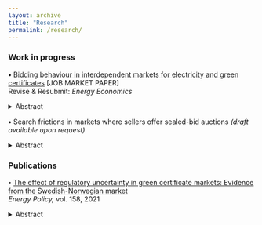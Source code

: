 ```yaml
---
layout: archive
title: "Research"
permalink: /research/
---
```


### Work in progress 
**•** <a href="https://drive.google.com/file/d/1JkAri-HG9SyEXK2MISroKKiy4gmh3sLW/view?usp=sharing" class="custom-link">Bidding behaviour in interdependent markets for electricity and green certificates</a> [JOB MARKET PAPER] <br> Revise & Resubmit: *Energy Economics*

<details>
  <summary> Abstract </summary> 

 <span class="custom-small">Market-based climate policies have received increased attention, making it important to understand how such politically created markets affect competition in the electricity market. This paper focuses on the green certificate policy which financially supports producers of renewably sourced electricity by means of tradable certificates, and develops a duopoly model that incorporates both the electricity and the green certificate markets in an auction-based setting. Producers are privately informed about their generation costs, and the results suggest that whether or not they are drawn from the same distribution have important implications for market outcomes. In particular, if the subsidised technology has a higher expected marginal cost than the conventional technology, the certificate policy can improve competition and efficiency in the electricity market. Conversely, if producers are ex-ante symmetric in their marginal costs, the advantage the policy creates enables the subsidised producer to bid higher at given cost as the probability of winning the electricity auction increases. This is harmful for competition and results in high consumer prices of electricity.</span>
</details>

**•** Search frictions in markets where sellers offer sealed-bid auctions *(draft available upon request)*
<details>
  <summary> Abstract </summary> 

 <span class="custom-small">Despite empirical evidence of price dispersion, there is limited research on the role of search frictions in competing auction markets. This paper incorporates search into a stylised model where two sellers post sealed-bid auctions to sell a homogeneous good. Buyers are aware of the location of one of the sellers and can choose to engage in costly search to locate the other before the auctions take place. I find that such friction leads to price dispersion because only buyers with valuations above a certain threshold are willing to engage in costly search. A simulation study shows that those that search and win the 'low-visibility' auction are better off than the non-searchers that win the 'high-visibility' auction. However, on aggregate, when including those for which search does not pay off ex-post (i.e, they lose the auction), searching buyers are the losers. This demonstrates the welfare losses associated with search frictions in auction markets. Furthermore, due to buyers inability to coordinate their search decisions, the only equilibrium involves buyers above the threshold randomising between auctions, which makes an inefficient market outcome probable.</span> 
</details>

### Publications
**•** <a href="https://www.sciencedirect.com/science/article/pii/S0301421521004535?via%3Dihub" class="custom-link">The effect of regulatory uncertainty in green certificate markets: Evidence from the Swedish-Norwegian market</a> <br> *Energy Policy,* vol. 158, 2021

<details>
  <summary> Abstract </summary> 

<span class="custom-small">European Commission favours market-based support policies, such as markets for tradable green certificates, to promote renewable energy. Meanwhile, these instruments have received critique for exposing investors to large price risk as the level of support is determined by the market price of certificates. Using a two-step procedure, this study builds upon the work of Fagiani and Hakvoort (2014) by firstly examining how regulatory interventions in the Swedish-Norwegian certificate market affect price volatility, focusing particularly on the period after Norway joined in 2012. The results show that interventions in the market exacerbate price risk by resulting in regimes of increased volatility. They indicate that, contrary to policymakers expectation, prices did not stabilise after the market integration with Norway. Employing a real options approach, the study further proceeds to demonstrate that price risk increases the threshold for immediate development of Swedish wind power projects; a one standard deviation increase in certificate price volatility is estimated to reduce the probability of project development by 12%. These findings illustrate that regulatory uncertainty in terms of high price volatility disrupts the investment climate in certificate markets, ultimately affecting cost-effectiveness of such policy.</span>
</details>
